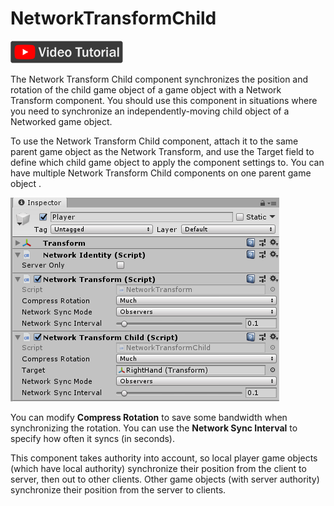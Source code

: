 # NetworkTransformChild

[![Network transform child video tutorial](../images/video_tutorial.png)](https://www.youtube.com/watch?v=5EgN8IqFfUI&list=PLkx8oFug638oBYF5EOwsSS-gOVBXj1dkP&index=2)

The Network Transform Child component synchronizes the position and rotation of the child game object of a game object with a Network Transform component. You should use this component in situations where you need to synchronize an independently-moving child object of a Networked game object.

To use the Network Transform Child component, attach it to the same parent game object as the Network Transform, and use the Target field to define which child game object to apply the component settings to. You can have multiple Network Transform Child components on one parent game object .

![The Network Transform Child component](NetworkTransformChild.png)

You can modify **Compress Rotation** to save some bandwidth when synchronizing the rotation. You can use the **Network Sync Interval** to specify how often it syncs (in seconds).

This component takes authority into account, so local player game objects (which have local authority) synchronize their position from the client to server, then out to other clients. Other game objects (with server authority) synchronize their position from the server to clients.
